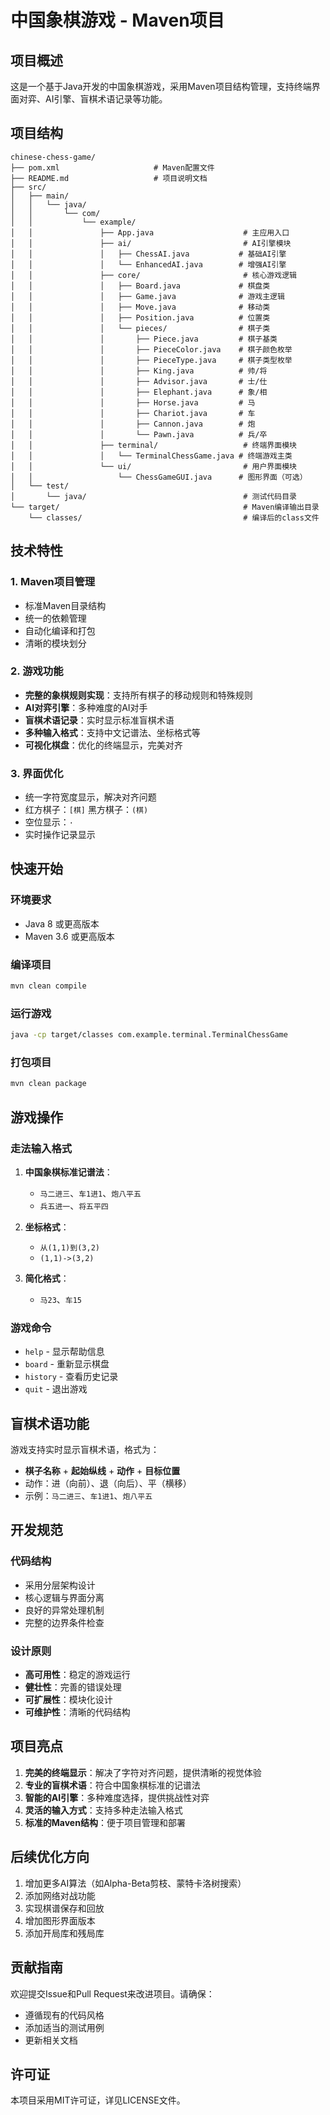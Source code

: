 # 中国象棋游戏 - Maven项目

## 项目概述

这是一个基于Java开发的中国象棋游戏，采用Maven项目结构管理，支持终端界面对弈、AI引擎、盲棋术语记录等功能。

## 项目结构

```
chinese-chess-game/
├── pom.xml                     # Maven配置文件
├── README.md                   # 项目说明文档
├── src/
│   ├── main/
│   │   └── java/
│   │       └── com/
│   │           └── example/
│   │               ├── App.java                    # 主应用入口
│   │               ├── ai/                         # AI引擎模块
│   │               │   ├── ChessAI.java           # 基础AI引擎
│   │               │   └── EnhancedAI.java        # 增强AI引擎
│   │               ├── core/                       # 核心游戏逻辑
│   │               │   ├── Board.java             # 棋盘类
│   │               │   ├── Game.java              # 游戏主逻辑
│   │               │   ├── Move.java              # 移动类
│   │               │   ├── Position.java          # 位置类
│   │               │   └── pieces/                # 棋子类
│   │               │       ├── Piece.java         # 棋子基类
│   │               │       ├── PieceColor.java    # 棋子颜色枚举
│   │               │       ├── PieceType.java     # 棋子类型枚举
│   │               │       ├── King.java          # 帅/将
│   │               │       ├── Advisor.java       # 士/仕
│   │               │       ├── Elephant.java      # 象/相
│   │               │       ├── Horse.java         # 马
│   │               │       ├── Chariot.java       # 车
│   │               │       ├── Cannon.java        # 炮
│   │               │       └── Pawn.java          # 兵/卒
│   │               ├── terminal/                   # 终端界面模块
│   │               │   └── TerminalChessGame.java # 终端游戏主类
│   │               └── ui/                         # 用户界面模块
│   │                   └── ChessGameGUI.java      # 图形界面（可选）
│   └── test/
│       └── java/                                   # 测试代码目录
└── target/                                         # Maven编译输出目录
    └── classes/                                    # 编译后的class文件
```

## 技术特性

### 1. Maven项目管理
- 标准Maven目录结构
- 统一的依赖管理
- 自动化编译和打包
- 清晰的模块划分

### 2. 游戏功能
- **完整的象棋规则实现**：支持所有棋子的移动规则和特殊规则
- **AI对弈引擎**：多种难度的AI对手
- **盲棋术语记录**：实时显示标准盲棋术语
- **多种输入格式**：支持中文记谱法、坐标格式等
- **可视化棋盘**：优化的终端显示，完美对齐

### 3. 界面优化
- 统一字符宽度显示，解决对齐问题
- 红方棋子：`[棋]` 黑方棋子：`(棋)`
- 空位显示：` · `
- 实时操作记录显示

## 快速开始

### 环境要求
- Java 8 或更高版本
- Maven 3.6 或更高版本

### 编译项目
```bash
mvn clean compile
```

### 运行游戏
```bash
java -cp target/classes com.example.terminal.TerminalChessGame
```

### 打包项目
```bash
mvn clean package
```

## 游戏操作

### 走法输入格式
1. **中国象棋标准记谱法**：
   - `马二进三`、`车1进1`、`炮八平五`
   - `兵五进一`、`将五平四`

2. **坐标格式**：
   - `从(1,1)到(3,2)`
   - `(1,1)->(3,2)`

3. **简化格式**：
   - `马23`、`车15`

### 游戏命令
- `help` - 显示帮助信息
- `board` - 重新显示棋盘
- `history` - 查看历史记录
- `quit` - 退出游戏

## 盲棋术语功能

游戏支持实时显示盲棋术语，格式为：
- **棋子名称** + **起始纵线** + **动作** + **目标位置**
- 动作：进（向前）、退（向后）、平（横移）
- 示例：`马二进三`、`车1进1`、`炮八平五`

## 开发规范

### 代码结构
- 采用分层架构设计
- 核心逻辑与界面分离
- 良好的异常处理机制
- 完整的边界条件检查

### 设计原则
- **高可用性**：稳定的游戏运行
- **健壮性**：完善的错误处理
- **可扩展性**：模块化设计
- **可维护性**：清晰的代码结构

## 项目亮点

1. **完美的终端显示**：解决了字符对齐问题，提供清晰的视觉体验
2. **专业的盲棋术语**：符合中国象棋标准的记谱法
3. **智能的AI引擎**：多种难度选择，提供挑战性对弈
4. **灵活的输入方式**：支持多种走法输入格式
5. **标准的Maven结构**：便于项目管理和部署

## 后续优化方向

1. 增加更多AI算法（如Alpha-Beta剪枝、蒙特卡洛树搜索）
2. 添加网络对战功能
3. 实现棋谱保存和回放
4. 增加图形界面版本
5. 添加开局库和残局库

## 贡献指南

欢迎提交Issue和Pull Request来改进项目。请确保：
- 遵循现有的代码风格
- 添加适当的测试用例
- 更新相关文档

## 许可证

本项目采用MIT许可证，详见LICENSE文件。